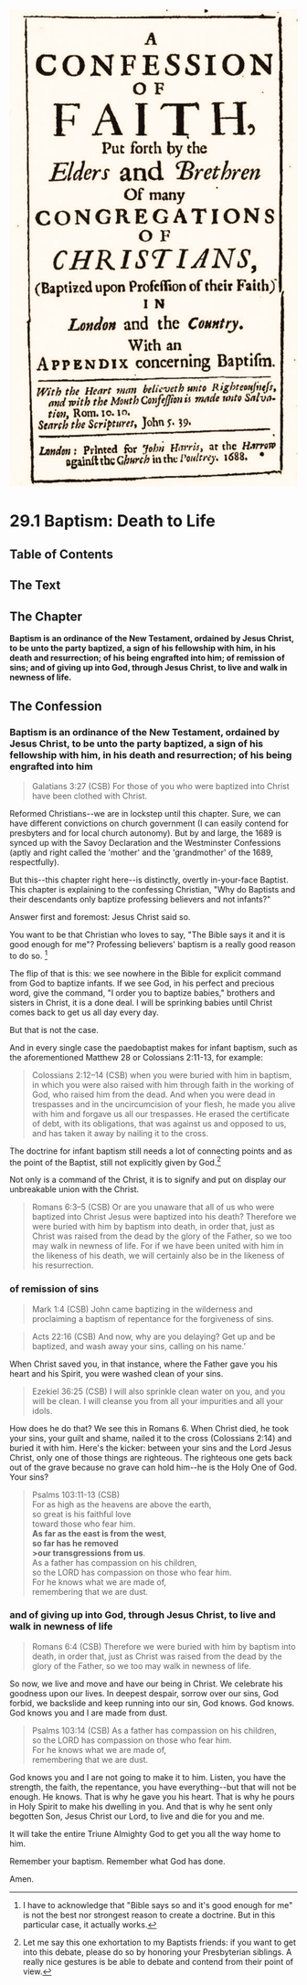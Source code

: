 <img class="intro-right" src="art-1689.png">

# 29.1 Baptism: Death to Life

## Table of Contents

<!-- toc -->

## The Text

## The Chapter

**Baptism is an ordinance of the New Testament, ordained by Jesus Christ, to be unto the party baptized, a sign of his fellowship with him, in his death and resurrection; of his being engrafted into him; of remission of sins; and of giving up into God, through Jesus Christ, to live and walk in newness of life.**

## The Confession

### Baptism is an ordinance of the New Testament, ordained by Jesus Christ, to be unto the party baptized, a sign of his fellowship with him, in his death and resurrection; of his being engrafted into him





>Galatians 3:27 (CSB) For those of you who were baptized into Christ have been clothed with Christ.

Reformed Christians--we are in lockstep until this chapter. Sure, we can have different convictions on church government (I can easily contend for presbyters and for local church autonomy). But by and large, the 1689 is synced up with the Savoy Declaration and the Westminster Confessions (aptly and right called the 'mother' and the 'grandmother' of the 1689, respectfully).

But this--this chapter right here--is distinctly, overtly in-your-face Baptist. This chapter is explaining to the confessing Christian, "Why do Baptists and their descendants only baptize professing believers and not infants?"

Answer first and foremost: Jesus Christ said so.

You want to be that Christian who loves to say, "The Bible says it and it is good enough for me"? Professing believers' baptism is a really good reason to do so. [^1]

The flip of that is this: we see nowhere in the Bible for explicit command from God to baptize infants. If we see God, in his perfect and precious word, give the command, "I order you to baptize babies," brothers and sisters in Christ, it is a done deal. I will be sprinking babies until Christ comes back to get us all day every day.

But that is not the case.

And in every single case the paedobaptist makes for infant baptism, such as the aforementioned Matthew 28 or Colossians 2:11-13, for example:

>Colossians 2:12–14 (CSB) when you were buried with him in baptism, in which you were also raised with him through faith in the working of God, who raised him from the dead. And when you were dead in trespasses and in the uncircumcision of your flesh, he made you alive with him and forgave us all our trespasses. He erased the certificate of debt, with its obligations, that was against us and opposed to us, and has taken it away by nailing it to the cross.

The doctrine for infant baptism still needs a lot of connecting points and as the point of the Baptist, still not explicitly given by God.[^2]

Not only is a command of the Christ, it is to signify and put on display our unbreakable union with the Christ.

>Romans 6:3–5 (CSB) Or are you unaware that all of us who were baptized into Christ Jesus were baptized into his death? Therefore we were buried with him by baptism into death, in order that, just as Christ was raised from the dead by the glory of the Father, so we too may walk in newness of life. For if we have been united with him in the likeness of his death, we will certainly also be in the likeness of his resurrection.

### of remission of sins

>Mark 1:4 (CSB) John came baptizing in the wilderness and proclaiming a baptism of repentance for the forgiveness of sins.

>Acts 22:16 (CSB) And now, why are you delaying? Get up and be baptized, and wash away your sins, calling on his name.’

When Christ saved you, in that instance, where the Father gave you his heart and his Spirit, you were washed clean of your sins.

>Ezekiel 36:25 (CSB) I will also sprinkle clean water on you, and you will be clean. I will cleanse you from all your impurities and all your idols.

How does he do that? We see this in Romans 6. When Christ died, he took your sins, your guilt and shame, nailed it to the cross (Colossians 2:14) and buried it with him. Here's the kicker: between your sins and the Lord Jesus Christ, only one of those things are righteous. The righteous one gets back out of the grave because no grave can hold him--he is the Holy One of God. Your sins?

>Psalms 103:11-13 (CSB)  
>For as high as the heavens are above the earth,  
>so great is his faithful love  
>toward those who fear him.  
>**As far as the east is from the west**,  
>**so far has he removed**  
**>our transgressions from us**.  
>As a father has compassion on his children,  
>so the LORD has compassion on those who fear him.  
>For he knows what we are made of,  
>remembering that we are dust.

### and of giving up into God, through Jesus Christ, to live and walk in newness of life

>Romans 6:4 (CSB) Therefore we were buried with him by baptism into death, in order that, just as Christ was raised from the dead by the glory of the Father, so we too may walk in newness of life.

So now, we live and move and have our being in Christ. We celebrate his goodness upon our lives. In deepest despair, sorrow over our sins, God forbid, we backslide and keep running into our sin, God knows. God knows. God knows you and I are made from dust.

>Psalms 103:14 (CSB)
>As a father has compassion on his children,  
>so the LORD has compassion on those who fear him.  
>For he knows what we are made of,  
>remembering that we are dust.

God knows you and I are not going to make it to him. Listen, you have the strength, the faith, the repentance, you have everything--but that will not be enough. He knows. That is why he gave you his heart. That is why he pours in Holy Spirit to make his dwelling in you. And that is why he sent only begotten Son, Jesus Christ our Lord, to live and die for you and me.

It will take the entire Triune Almighty God to get you all the way home to him.

Remember your baptism. Remember what God has done.

Amen.

[^1]: I have to acknowledge that "Bible says so and it's good enough for me" is not the best nor strongest reason to create a doctrine. But in this particular case, it actually works.

[^2]: Let me say this one exhortation to my Baptists friends: if you want to get into this debate, please do so by honoring your Presbyterian siblings. A really nice gestures is be able to debate and contend from their point of view.
